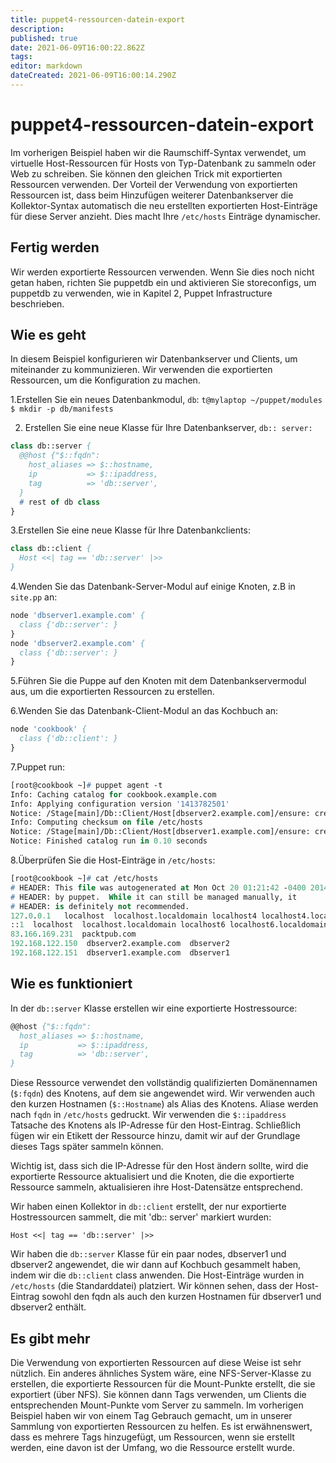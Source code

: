 ```yaml
---
title: puppet4-ressourcen-datein-export
description: 
published: true
date: 2021-06-09T16:00:22.862Z
tags: 
editor: markdown
dateCreated: 2021-06-09T16:00:14.290Z
---
```


# puppet4-ressourcen-datein-export

Im vorherigen Beispiel haben wir die Raumschiff-Syntax verwendet, um virtuelle Host-Ressourcen für Hosts von Typ-Datenbank zu sammeln oder Web zu schreiben. Sie können den gleichen Trick mit exportierten Ressourcen verwenden. Der Vorteil der Verwendung von exportierten Ressourcen ist, dass beim Hinzufügen weiterer Datenbankserver die Kollektor-Syntax automatisch die neu erstellten exportierten Host-Einträge für diese Server anzieht. Dies macht Ihre `/etc/hosts` Einträge dynamischer.

## Fertig werden

Wir werden exportierte Ressourcen verwenden. Wenn Sie dies noch nicht getan haben, richten Sie puppetdb ein und aktivieren Sie storeconfigs, um puppetdb zu verwenden, wie in Kapitel 2, Puppet Infrastructure beschrieben.

## Wie es geht

In diesem Beispiel konfigurieren wir Datenbankserver und Clients, um miteinander zu kommunizieren. Wir verwenden die exportierten Ressourcen, um die Konfiguration zu machen.

1.Erstellen Sie ein neues Datenbankmodul, `db`:
`t@mylaptop ~/puppet/modules $ mkdir -p db/manifests`

2. Erstellen Sie eine neue Klasse für Ihre Datenbankserver, `db:: server:`

```pp
class db::server {
  @@host {"$::fqdn":
    host_aliases => $::hostname,
    ip           => $::ipaddress,
    tag          => 'db::server',
  }
  # rest of db class
}
```

3.Erstellen Sie eine neue Klasse für Ihre Datenbankclients:

```pp
class db::client {
  Host <<| tag == 'db::server' |>>
}
```

4.Wenden Sie das Datenbank-Server-Modul auf einige Knoten, z.B in `site.pp` an:

```pp
node 'dbserver1.example.com' {
  class {'db::server': }
}
node 'dbserver2.example.com' {
  class {'db::server': }
}
```

5.Führen Sie die Puppe auf den Knoten mit dem Datenbankservermodul aus, um die exportierten Ressourcen zu erstellen.

6.Wenden Sie das Datenbank-Client-Modul an das Kochbuch an:

```pp
node 'cookbook' {
  class {'db::client': }
}
```

7.Puppet run:

```pp
[root@cookbook ~]# puppet agent -t
Info: Caching catalog for cookbook.example.com
Info: Applying configuration version '1413782501'
Notice: /Stage[main]/Db::Client/Host[dbserver2.example.com]/ensure: created
Info: Computing checksum on file /etc/hosts
Notice: /Stage[main]/Db::Client/Host[dbserver1.example.com]/ensure: created
Notice: Finished catalog run in 0.10 seconds
```

8.Überprüfen Sie die Host-Einträge in `/etc/hosts`:

```pp
[root@cookbook ~]# cat /etc/hosts
# HEADER: This file was autogenerated at Mon Oct 20 01:21:42 -0400 2014
# HEADER: by puppet.  While it can still be managed manually, it
# HEADER: is definitely not recommended.
127.0.0.1	localhost  localhost.localdomain localhost4 localhost4.localdomain4
::1  localhost  localhost.localdomain localhost6 localhost6.localdomain6
83.166.169.231  packtpub.com
192.168.122.150  dbserver2.example.com  dbserver2
192.168.122.151  dbserver1.example.com  dbserver1
```

## Wie es funktioniert

In der `db::server` Klasse erstellen wir eine exportierte Hostressource:

```pp
@@host {"$::fqdn":
  host_aliases => $::hostname,
  ip           => $::ipaddress,
  tag          => 'db::server',
}
```

Diese Ressource verwendet den vollständig qualifizierten Domänennamen (`$:fqdn`) des Knotens, auf dem sie angewendet wird. Wir verwenden auch den kurzen Hostnamen (`$::Hostname`) als Alias des Knotens. Aliase werden nach `fqdn` in `/etc/hosts` gedruckt. Wir verwenden die `$::ipaddress` Tatsache des Knotens als IP-Adresse für den Host-Eintrag. Schließlich fügen wir ein Etikett der Ressource hinzu, damit wir auf der Grundlage dieses Tags später sammeln können.

Wichtig ist, dass sich die IP-Adresse für den Host ändern sollte, wird die exportierte Ressource aktualisiert und die Knoten, die die exportierte Ressource sammeln, aktualisieren ihre Host-Datensätze entsprechend.

Wir haben einen Kollektor in `db::client` erstellt, der nur exportierte Hostressourcen sammelt, die mit 'db:: server' markiert wurden:

`Host <<| tag == 'db::server' |>>`

Wir haben die `db::server` Klasse für ein paar nodes, dbserver1 und dbserver2 angewendet, die wir dann auf Kochbuch gesammelt haben, indem wir die `db::client` class anwenden. Die Host-Einträge wurden in `/etc/hosts` (die Standarddatei) platziert. Wir können sehen, dass der Host-Eintrag sowohl den fqdn als auch den kurzen Hostnamen für dbserver1 und dbserver2 enthält.

## Es gibt mehr

Die Verwendung von exportierten Ressourcen auf diese Weise ist sehr nützlich. Ein anderes ähnliches System wäre, eine NFS-Server-Klasse zu erstellen, die exportierte Ressourcen für die Mount-Punkte erstellt, die sie exportiert (über NFS). Sie können dann Tags verwenden, um Clients die entsprechenden Mount-Punkte vom Server zu sammeln. Im vorherigen Beispiel haben wir von einem Tag Gebrauch gemacht, um in unserer Sammlung von exportierten Ressourcen zu helfen. Es ist erwähnenswert, dass es mehrere Tags hinzugefügt, um Ressourcen, wenn sie erstellt werden, eine davon ist der Umfang, wo die Ressource erstellt wurde.
